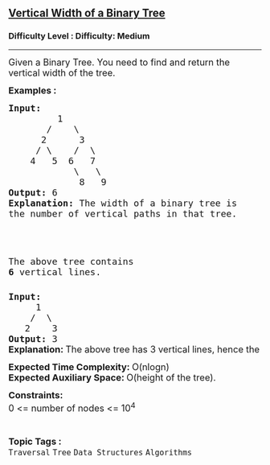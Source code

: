 <h2><a href="https://www.geeksforgeeks.org/problems/vertical-width-of-a-binary-tree/1?page=3&category=Tree&difficulty=Easy,Medium&status=unsolved,attempted&sortBy=accuracy">Vertical Width of a Binary Tree</a></h2><h3>Difficulty Level : Difficulty: Medium</h3><hr><div class="problems_problem_content__Xm_eO"><p><span style="font-size: 18px;">Given a Binary Tree. You need to find and return the vertical width of the tree.</span></p>
<p><span style="font-size: 18px;"><strong>Examples :</strong></span></p>
<pre><span style="font-size: 18px;"><strong>Input:
</strong>         1
       /    \
      2      3
     / \    /  \
    4   5  6   7
            \   \
             8   9
<strong>Output: </strong>6
<strong>Explanation:</strong> The width of a binary tree is
the number of vertical paths in that tree.</span>

<span style="font-size: 18px;"><img class="alignnone size-full wp-image-356895" src="https://contribute.geeksforgeeks.org/wp-content/uploads/tree2-8.png" alt=""></span>

<span style="font-size: 18px;">The above tree contains <strong>6</strong> vertical lines.</span></pre>
<pre><span style="font-size: 18px;"><strong>Input:
</strong>     1
&nbsp;   /  \
&nbsp;  2    3
<strong>Output: </strong>3<br></span><strong style="font-size: 18px; font-family: -apple-system, BlinkMacSystemFont, 'Segoe UI', Roboto, Oxygen, Ubuntu, Cantarell, 'Open Sans', 'Helvetica Neue', sans-serif;">Explanation: </strong><span style="font-size: 18px; font-family: -apple-system, BlinkMacSystemFont, 'Segoe UI', Roboto, Oxygen, Ubuntu, Cantarell, 'Open Sans', 'Helvetica Neue', sans-serif;">The above tree has 3 vertical lines, hence the answer is 3.</span></pre>
<p><span style="font-size: 18px;"><strong>Expected Time Complexity:&nbsp;</strong>O(nlogn)<br><strong>Expected Auxiliary Space:&nbsp;</strong>O(height of the tree).</span></p>
<p><span style="font-size: 18px;"><strong>Constraints:</strong><br>0 &lt;= number of nodes &lt;= 10<sup>4</sup></span></p></div><br><p><span style=font-size:18px><strong>Topic Tags : </strong><br><code>Traversal</code>&nbsp;<code>Tree</code>&nbsp;<code>Data Structures</code>&nbsp;<code>Algorithms</code>&nbsp;